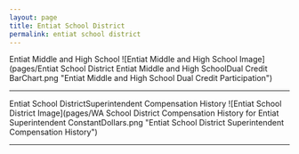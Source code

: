 ```yaml
---
layout: page
title: Entiat School District
permalink: entiat school district
---
```



Entiat Middle and High School
![Entiat Middle and High School Image](pages/Entiat School District Entiat Middle and High SchoolDual Credit BarChart.png "Entiat Middle and High School Dual Credit Participation")

___

Entiat School DistrictSuperintendent Compensation History
![Entiat School District Image](pages/WA School District Compensation History for Entiat Superintendent ConstantDollars.png "Entiat School District Superintendent Compensation History")

___

